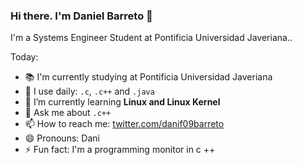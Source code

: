 ### Hi there. I'm Daniel Barreto  👋

I'm a Systems Engineer Student at Pontificia Universidad Javeriana..

Today:

- 📚 I'm currently studying at Pontificia Universidad Javeriana
- 🧰 I use daily: `.c`, `.c++` and `.java`
- 🌱 I’m currently learning **Linux and Linux Kernel**
- 💬 Ask me about `.c++`
- 📫 How to reach me: [twitter.com/danif09barreto](https://twitter.com/danif09barreto)
- 😄 Pronouns: Dani
- ⚡ Fun fact: I'm a programming monitor in c ++
